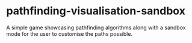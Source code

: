 # pathfinding-visualisation-sandbox
A simple game showcasing pathfinding algorithms along with a sandbox mode for the user to customise the paths possible.

